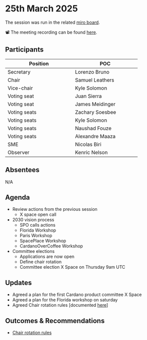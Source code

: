 # 25th March 2025

The session was run in the related [miro board](https://miro.com/app/board/uXjVKro_lxs=/).&#x20;

📽️ The meeting recording can be found [here](https://drive.google.com/file/d/1iGn1BJfa-4VbH604LPqdLpFQVf-92xeE/view?usp=sharing).

## Participants

<table><thead><tr><th width="202">Position</th><th width="194">POC</th></tr></thead><tbody><tr><td>Secretary</td><td>Lorenzo Bruno</td></tr><tr><td>Chair</td><td>Samuel Leathers</td></tr><tr><td>Vice-chair</td><td>Kyle Solomon</td></tr><tr><td>Voting seat</td><td>Juan Sierra</td></tr><tr><td>Voting seat</td><td>James Meidinger</td></tr><tr><td>Voting seats</td><td>Zachary Soesbee</td></tr><tr><td>Voting seats</td><td>Kyle Solomon</td></tr><tr><td>Voting seats</td><td>Naushad Fouze </td></tr><tr><td>Voting seats</td><td>Alexandre Maaza</td></tr><tr><td>SME</td><td>Nicolas Biri</td></tr><tr><td>Observer</td><td>Kenric Nelson</td></tr></tbody></table>

## Absentees

N/A

## Agenda

* Review actions from the previous session
  * X space open call
* 2030 vision process
  * SPO calls actions
  * Florida Workshop
  * Paris Workshop
  * SpacePlace Workshop
  * CardanoOverCoffee Workshop
* Committee elections
  * Applications are now open
  * Define chair rotation
  * Committee election X Space on Thursday 9am UTC

## Updates

* Agreed a plan for the first Cardano product committee X Space
* Agreed a plan for the Florida workshop on saturday
* Agreed Chair rotation rules \[documented [here](../../standards-operational-procedures/chair-rotation-rules.md)]

## Outcomes & Recommendations

* [Chair rotation rules](../../standards-operational-procedures/chair-rotation-rules.md)
